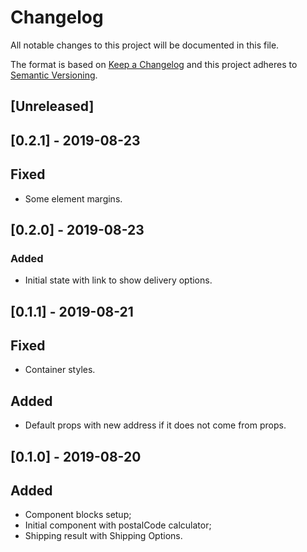 # Changelog

All notable changes to this project will be documented in this file.

The format is based on [Keep a Changelog](http://keepachangelog.com/en/1.0.0/)
and this project adheres to [Semantic Versioning](http://semver.org/spec/v2.0.0.html).

## [Unreleased]

## [0.2.1] - 2019-08-23

## Fixed

- Some element margins.

## [0.2.0] - 2019-08-23

### Added

- Initial state with link to show delivery options.

## [0.1.1] - 2019-08-21

## Fixed

- Container styles.

## Added

- Default props with new address if it does not come from props.

## [0.1.0] - 2019-08-20

## Added

- Component blocks setup;
- Initial component with postalCode calculator;
- Shipping result with Shipping Options.
